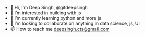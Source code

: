 - 👋 Hi, I’m Deep Singh, @gitdeepsingh
- 👀 I’m interested in building with js
- 🌱 I’m currently learning python and more js
- 💞️ I’m looking to collaborate on anything in data science, js, UI
- 📫 How to reach me deepsingh.cts@gmail.com

<!---
gitdeepsingh/gitdeepsingh is a ✨ special ✨ repository because its `README.md` (this file) appears on your GitHub profile.
You can click the Preview link to take a look at your changes.
--->
